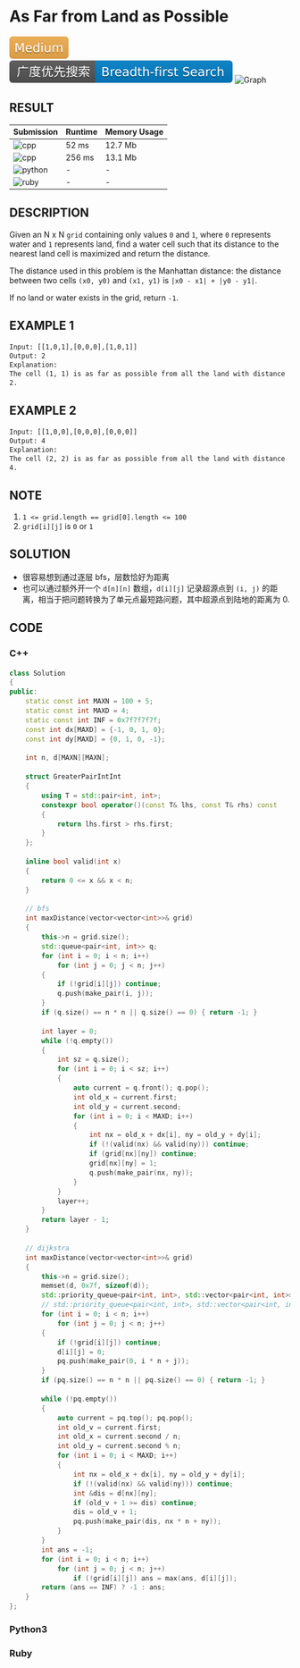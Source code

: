 # As Far from Land as Possible

 ![Medium](../../materials/-Medium-f0ad4e.svg) ![Breadth--first_Search](../../materials/广度优先搜索-Breadth--first_Search-007ec6.svg) ![Graph](../../materials/图-Graph-007ec6.svg)

## RESULT

| Submission                                                                 | Runtime | Memory Usage |
| -------------------------------------------------------------------------- | ------- | ------------ |
| ![cpp](https://img.shields.io/badge/leetcode1162--bfs-cpp-f34b7d.svg)      | 52 ms   | 12.7 Mb      |
| ![cpp](https://img.shields.io/badge/leetcode1162--dijkstra-cpp-f34b7d.svg) | 256 ms  | 13.1 Mb      |
| ![python](https://img.shields.io/badge/leetcode1162-py-3572A5.svg)         | -       | -            |
| ![ruby](https://img.shields.io/badge/leetcode1162-rb-701516.svg)           | -       | -            |

## DESCRIPTION

Given an N x N `grid` containing only values `0` and `1`, where `0` represents water and `1` represents land, find a water cell such that its distance to the nearest land cell is maximized and return the distance.

The distance used in this problem is the Manhattan distance: the distance between two cells `(x0, y0)` and `(x1, y1)` is `|x0 - x1| + |y0 - y1|`.

If no land or water exists in the grid, return `-1`.

## EXAMPLE 1

```plain
Input: [[1,0,1],[0,0,0],[1,0,1]]
Output: 2
Explanation: 
The cell (1, 1) is as far as possible from all the land with distance 2.
```

## EXAMPLE 2

```plain
Input: [[1,0,0],[0,0,0],[0,0,0]]
Output: 4
Explanation: 
The cell (2, 2) is as far as possible from all the land with distance 4.
```

## NOTE

1. `1 <= grid.length == grid[0].length <= 100`
2. `grid[i][j]` is `0` or `1`

## SOLUTION

* 很容易想到通过逐层 bfs，层数恰好为距离
* 也可以通过额外开一个 `d[n][n]` 数组，`d[i][j]` 记录超源点到 `(i, j)` 的距离，相当于把问题转换为了单元点最短路问题，其中超源点到陆地的距离为 0.

## CODE

### C++

```cpp
class Solution
{
public:
    static const int MAXN = 100 + 5;
    static const int MAXD = 4;
    static const int INF = 0x7f7f7f7f;
    const int dx[MAXD] = {-1, 0, 1, 0};
    const int dy[MAXD] = {0, 1, 0, -1};

    int n, d[MAXN][MAXN];

    struct GreaterPairIntInt
    {
        using T = std::pair<int, int>;
        constexpr bool operator()(const T& lhs, const T& rhs) const
        {
            return lhs.first > rhs.first;
        }
    };

    inline bool valid(int x)
    {
        return 0 <= x && x < n;
    }

    // bfs
    int maxDistance(vector<vector<int>>& grid)
    {
        this->n = grid.size();
        std::queue<pair<int, int>> q;
        for (int i = 0; i < n; i++) 
            for (int j = 0; j < n; j++)
        {
            if (!grid[i][j]) continue;
            q.push(make_pair(i, j));
        }
        if (q.size() == n * n || q.size() == 0) { return -1; }

        int layer = 0;
        while (!q.empty())
        {
            int sz = q.size();
            for (int i = 0; i < sz; i++)
            {
                auto current = q.front(); q.pop();
                int old_x = current.first;
                int old_y = current.second;
                for (int i = 0; i < MAXD; i++)
                {
                    int nx = old_x + dx[i], ny = old_y + dy[i];
                    if (!(valid(nx) && valid(ny))) continue;
                    if (grid[nx][ny]) continue;
                    grid[nx][ny] = 1;
                    q.push(make_pair(nx, ny));
                }
            }
            layer++;
        }
        return layer - 1;
    }

    // dijkstra
    int maxDistance(vector<vector<int>>& grid)
    {
        this->n = grid.size();
        memset(d, 0x7f, sizeof(d));
        std::priority_queue<pair<int, int>, std::vector<pair<int, int>>, GreaterPairIntInt> pq;
        // std::priority_queue<pair<int, int>, std::vector<pair<int, int>>, std::greater<>> pq;
        for (int i = 0; i < n; i++) 
            for (int j = 0; j < n; j++)
        {
            if (!grid[i][j]) continue;
            d[i][j] = 0;
            pq.push(make_pair(0, i * n + j));
        }
        if (pq.size() == n * n || pq.size() == 0) { return -1; }

        while (!pq.empty())
        {
            auto current = pq.top(); pq.pop();
            int old_v = current.first;
            int old_x = current.second / n;
            int old_y = current.second % n;
            for (int i = 0; i < MAXD; i++)
            {
                int nx = old_x + dx[i], ny = old_y + dy[i];
                if (!(valid(nx) && valid(ny))) continue;
                int &dis = d[nx][ny];
                if (old_v + 1 >= dis) continue;
                dis = old_v + 1;
                pq.push(make_pair(dis, nx * n + ny));
            }
        }
        int ans = -1;
        for (int i = 0; i < n; i++)
            for (int j = 0; j < n; j++)
                if (!grid[i][j]) ans = max(ans, d[i][j]);
        return (ans == INF) ? -1 : ans;
    }
};
```

### Python3


### Ruby

